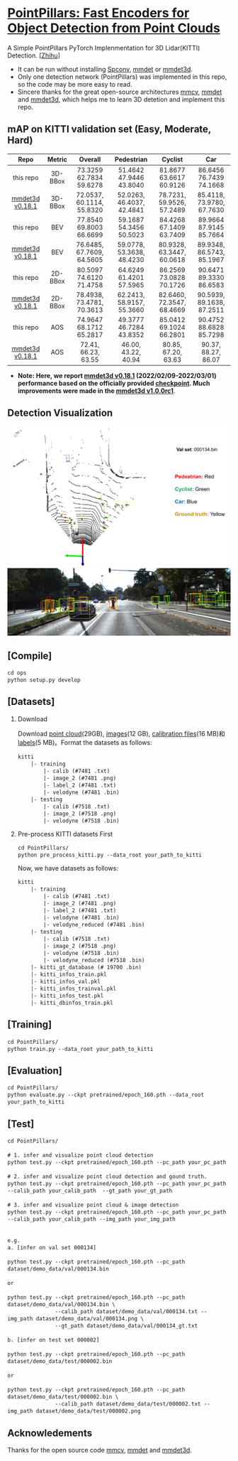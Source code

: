# [PointPillars: Fast Encoders for Object Detection from Point Clouds](https://arxiv.org/abs/1812.05784) 

A Simple PointPillars PyTorch Implenmentation for 3D Lidar(KITTI) Detection. [[Zhihu](https://zhuanlan.zhihu.com/p/521277176)]

- It can be run without installing [Spconv](https://github.com/traveller59/spconv), [mmdet](https://github.com/open-mmlab/mmdetection) or [mmdet3d](https://github.com/open-mmlab/mmdetection3d). 
- Only one detection network (PointPillars) was implemented in this repo, so the code may be more easy to read. 
- Sincere thanks for the great open-source architectures [mmcv](https://github.com/open-mmlab/mmcv), [mmdet](https://github.com/open-mmlab/mmdetection) and [mmdet3d](https://github.com/open-mmlab/mmdetection3d), which helps me to learn 3D detetion and implement this repo.

## mAP on KITTI validation set (Easy, Moderate, Hard)

| Repo | Metric | Overall | Pedestrian | Cyclist | Car |
| :---: | :---: | :---: | :---: | :---: | :---: |
| this repo | 3D-BBox | 73.3259 62.7834 59.6278 | 51.4642 47.9446 43.8040 | 81.8677 63.6617 60.9126 | 86.6456 76.7439 74.1668 | 
| [mmdet3d v0.18.1](https://github.com/open-mmlab/mmdetection3d/tree/v0.18.1) | 3D-BBox  | 72.0537, 60.1114, 55.8320 | 52.0263, 46.4037, 42.4841 | 78.7231, 59.9526, 57.2489 | 85.4118, 73.9780, 67.7630 |
| this repo | BEV | 77.8540 69.8003 66.6699 | 59.1687 54.3456 50.5023 | 84.4268 67.1409 63.7409 | 89.9664 87.9145 85.7664 | 
| [mmdet3d v0.18.1](https://github.com/open-mmlab/mmdetection3d/tree/v0.18.1) | BEV | 76.6485, 67.7609, 64.5605 | 59.0778, 53.3638, 48.4230 | 80.9328, 63.3447, 60.0618 | 89.9348, 86.5743, 85.1967 |
| this repo | 2D-BBox | 80.5097 74.6120 71.4758 | 64.6249 61.4201 57.5965 | 86.2569 73.0828 70.1726 | 90.6471 89.3330 86.6583 |
| [mmdet3d v0.18.1](https://github.com/open-mmlab/mmdetection3d/tree/v0.18.1) | 2D-BBox | 78.4938, 73.4781, 70.3613 | 62.2413, 58.9157, 55.3660 | 82.6460, 72.3547, 68.4669 | 90.5939, 89.1638, 87.2511 |
| this repo | AOS | 74.9647 68.1712 65.2817 | 49.3777 46.7284 43.8352 | 85.0412 69.1024 66.2801 | 90.4752 88.6828 85.7298 |
| [mmdet3d v0.18.1](https://github.com/open-mmlab/mmdetection3d/tree/v0.18.1) | AOS | 72.41, 66.23, 63.55 | 46.00, 43.22, 40.94 | 80.85, 67.20, 63.63 | 90.37, 88.27, 86.07 |

- **Note: Here, we report [mmdet3d v0.18.1](https://github.com/open-mmlab/mmdetection3d/tree/v0.18.1) (2022/02/09-2022/03/01) performance based on the officially provided [checkpoint](https://github.com/open-mmlab/mmdetection3d/tree/v0.18.1/configs/pointpillars#kitti). Much improvements were made in the [mmdet3d v1.0.0rc1](https://github.com/open-mmlab/mmdetection3d/tree/v1.0.0rc1)**. 

## Detection Visualization

![](./figures/pc_pred_000134.png)
![](./figures/img_3dbbox_000134.png)

## [Compile] 

```
cd ops
python setup.py develop
```

## [Datasets]

1. Download

    Download [point cloud](https://s3.eu-central-1.amazonaws.com/avg-kitti/data_object_velodyne.zip)(29GB), [images](https://s3.eu-central-1.amazonaws.com/avg-kitti/data_object_image_2.zip)(12 GB), [calibration files](https://s3.eu-central-1.amazonaws.com/avg-kitti/data_object_calib.zip)(16 MB)和[labels](https://s3.eu-central-1.amazonaws.com/avg-kitti/data_object_label_2.zip)(5 MB)。Format the datasets as follows:
    ```
    kitti
        |- training
            |- calib (#7481 .txt)
            |- image_2 (#7481 .png)
            |- label_2 (#7481 .txt)
            |- velodyne (#7481 .bin)
        |- testing
            |- calib (#7518 .txt)
            |- image_2 (#7518 .png)
            |- velodyne (#7518 .bin)
    ```

2. Pre-process KITTI datasets First

    ```
    cd PointPillars/
    python pre_process_kitti.py --data_root your_path_to_kitti
    ```

    Now, we have datasets as follows:
    ```
    kitti
        |- training
            |- calib (#7481 .txt)
            |- image_2 (#7481 .png)
            |- label_2 (#7481 .txt)
            |- velodyne (#7481 .bin)
            |- velodyne_reduced (#7481 .bin)
        |- testing
            |- calib (#7518 .txt)
            |- image_2 (#7518 .png)
            |- velodyne (#7518 .bin)
            |- velodyne_reduced (#7518 .bin)
        |- kitti_gt_database (# 19700 .bin)
        |- kitti_infos_train.pkl
        |- kitti_infos_val.pkl
        |- kitti_infos_trainval.pkl
        |- kitti_infos_test.pkl
        |- kitti_dbinfos_train.pkl
    ```

## [Training]

```
cd PointPillars/
python train.py --data_root your_path_to_kitti
```

## [Evaluation]

```
cd PointPillars/
python evaluate.py --ckpt pretrained/epoch_160.pth --data_root your_path_to_kitti 
```

## [Test]

```
cd PointPillars/

# 1. infer and visualize point cloud detection
python test.py --ckpt pretrained/epoch_160.pth --pc_path your_pc_path 

# 2. infer and visualize point cloud detection and gound truth.
python test.py --ckpt pretrained/epoch_160.pth --pc_path your_pc_path --calib_path your_calib_path  --gt_path your_gt_path

# 3. infer and visualize point cloud & image detection
python test.py --ckpt pretrained/epoch_160.pth --pc_path your_pc_path --calib_path your_calib_path --img_path your_img_path


e.g. 
a. [infer on val set 000134]

python test.py --ckpt pretrained/epoch_160.pth --pc_path dataset/demo_data/val/000134.bin

or

python test.py --ckpt pretrained/epoch_160.pth --pc_path dataset/demo_data/val/000134.bin \ 
               --calib_path dataset/demo_data/val/000134.txt --img_path dataset/demo_data/val/000134.png \ 
               --gt_path dataset/demo_data/val/000134_gt.txt

b. [infer on test set 000002]

python test.py --ckpt pretrained/epoch_160.pth --pc_path dataset/demo_data/test/000002.bin

or 

python test.py --ckpt pretrained/epoch_160.pth --pc_path dataset/demo_data/test/000002.bin \ 
               --calib_path dataset/demo_data/test/000002.txt --img_path dataset/demo_data/test/000002.png
```

## Acknowledements

Thanks for the open source code [mmcv](https://github.com/open-mmlab/mmcv), [mmdet](https://github.com/open-mmlab/mmdetection) and [mmdet3d](https://github.com/open-mmlab/mmdetection3d).
